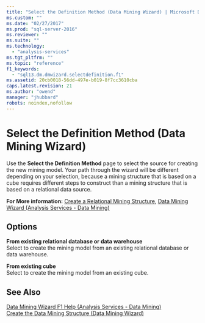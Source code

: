 ```yaml
---
title: "Select the Definition Method (Data Mining Wizard) | Microsoft Docs"
ms.custom: ""
ms.date: "02/27/2017"
ms.prod: "sql-server-2016"
ms.reviewer: ""
ms.suite: ""
ms.technology: 
  - "analysis-services"
ms.tgt_pltfrm: ""
ms.topic: "reference"
f1_keywords: 
  - "sql13.dm.dmwizard.selectdefinition.f1"
ms.assetid: 20cb0018-56dd-497e-b019-8f7cc3610cba
caps.latest.revision: 21
ms.author: "owend"
manager: "jhubbard"
robots: noindex,nofollow
---
```

# Select the Definition Method (Data Mining Wizard)
  Use the **Select the Definition Method** page to select the source for creating the new mining model. Your path through the wizard will be different depending on your selection, because a mining structure that is based on a cube requires different steps to construct than a mining structure that is based on a relational data source.  
  
 **For More information:** [Create a Relational Mining Structure](../analysis-services/data-mining/create-a-relational-mining-structure.md), [Data Mining Wizard &#40;Analysis Services - Data Mining&#41;](../analysis-services/data-mining/data-mining-wizard-analysis-services-data-mining.md)  
  
## Options  
 **From existing relational database or data warehouse**  
 Select to create the mining model from an existing relational database or data warehouse.  
  
 **From existing cube**  
 Select to create the mining model from an existing cube.  
  
## See Also  
 [Data Mining Wizard F1 Help &#40;Analysis Services - Data Mining&#41;](../a9retired/data-mining-wizard-f1-help-analysis-services-data-mining.md)   
 [Create the Data Mining Structure &#40;Data Mining Wizard&#41;](../a9retired/create-the-data-mining-structure-data-mining-wizard.md)  
  
  
